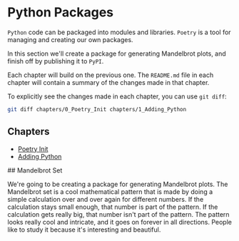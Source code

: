 # Python Packages

`Python` code can be packaged into modules and libraries.
`Poetry` is a tool for managing and creating our own packages.

In this section we'll create a package for generating Mandelbrot plots, and finish off by publishing it to `PyPI`.

Each chapter will build on the previous one.
The `README.md` file in each chapter will contain a summary of the changes made in that chapter.

To explicitly see the changes made in each chapter, you can use `git diff`:

```bash
git diff chapters/0_Poetry_Init chapters/1_Adding_Python
```

## Chapters

-   [Poetry Init](./chapters/0_Poetry_Init/README.md)
-   [Adding Python](./chapters/1_Adding_Python/README.md)

## Mandelbrot Set

We're going to be creating a package for generating Mandelbrot plots.
The Mandelbrot set is a cool mathematical pattern that is made by doing a simple calculation over and over again for different numbers.
If the calculation stays small enough, that number is part of the pattern.
If the calculation gets really big, that number isn't part of the pattern.
The pattern looks really cool and intricate, and it goes on forever in all directions.
People like to study it because it's interesting and beautiful.
